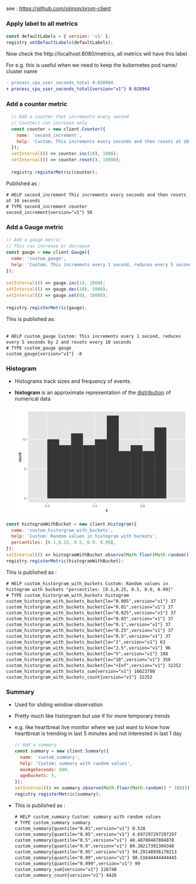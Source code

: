 see : https://github.com/siimon/prom-client



### Apply label to all metrics 

```javascript
const defaultLabels = { version: 'v1' };
registry.setDefaultLabels(defaultLabels);
```



Now check the http://localhost:8080/metrics, all metrics will have this label

For e.g. this is useful when we need to keep the kubernetes pod name/ cluster name 

```diff
- process_cpu_user_seconds_total 0.028964
+ process_cpu_user_seconds_total{version="v1"} 0.028964
```



### Add a counter metric

```javascript
  // Add a counter that increments every second
  // Counters can increase only
  const counter = new client.Counter({
    name: 'second_increment',
    help: 'Custom: This increments every seconds and then resets at 10 seconds',
  });
  setInterval(() => counter.inc(10), 1000);
  setInterval(() => counter.reset(), 10000);

  registry.registerMetric(counter);
```



Published as : 

```properties
# HELP second_increment This increments every seconds and then resets at 10 seconds
# TYPE second_increment counter
second_increment{version="v1"} 50
```



### Add a Gauge metric

```javascript
// Add a gauge metric
// This can increase or decrease
const gauge = new client.Gauge({
  name: 'custom_gauge',
  help: 'Custom: This increments every 1 second, reduces every 5 seconds by 2 and resets every 10 seconds'
});

setInterval(() => gauge.inc(1), 1000);
setInterval(() => gauge.dec(10), 5000);
setInterval(() => gauge.set(0), 10000);

registry.registerMetric(gauge);
```



This is published as: 

```properties

# HELP custom_gauge Custom: This increments every 1 second, reduces every 5 seconds by 2 and resets every 10 seconds
# TYPE custom_gauge gauge
custom_gauge{version="v1"} -8
```





### Histogram

- Histograms track sizes and frequency of events.

- **histogram** is an approximate representation of the [distribution](https://en.wikipedia.org/wiki/Frequency_distribution) of numerical data

  ![img](docs/images/Symmetric2.png)

```javascript
const histogramWithBucket = new client.Histogram({
  name: 'custom_historgram_with_buckets',
  help: 'Custom: Random values in histogram with buckets',
  percentiles: [0.1,0.25, 0.5, 0.9, 0.99],
});
setInterval(() => histogramWithBucket.observe(Math.floor(Math.random() * 1000)));
registry.registerMetric(histogramWithBucket);
```



This is published as : 

```properties
# HELP custom_historgram_with_buckets Custom: Random values in histogram with buckets "percentiles: [0.1,0.25, 0.5, 0.9, 0.99]"
# TYPE custom_historgram_with_buckets histogram
custom_historgram_with_buckets_bucket{le="0.005",version="v1"} 37
custom_historgram_with_buckets_bucket{le="0.01",version="v1"} 37
custom_historgram_with_buckets_bucket{le="0.025",version="v1"} 37
custom_historgram_with_buckets_bucket{le="0.05",version="v1"} 37
custom_historgram_with_buckets_bucket{le="0.1",version="v1"} 37
custom_historgram_with_buckets_bucket{le="0.25",version="v1"} 37
custom_historgram_with_buckets_bucket{le="0.5",version="v1"} 37
custom_historgram_with_buckets_bucket{le="1",version="v1"} 63
custom_historgram_with_buckets_bucket{le="2.5",version="v1"} 96
custom_historgram_with_buckets_bucket{le="5",version="v1"} 188
custom_historgram_with_buckets_bucket{le="10",version="v1"} 350
custom_historgram_with_buckets_bucket{le="+Inf",version="v1"} 32252
custom_historgram_with_buckets_sum{version="v1"} 16023700
custom_historgram_with_buckets_count{version="v1"} 32252
```





### Summary

- Used for sliding window observation

- Pretty much like historgram but use if for more temporary trends 

- e.g. like heartbreat live monitor where we just want to know how heartbreat is trending in last 5 minutes and not interested in last 1 day 

  ```javascript
  // Add a summary
  const summary = new client.Summary({
    name: 'custom_summary',
    help: 'Custom: summary with random values',
    maxAgeSeconds: 600,
    ageBuckets: 5,
  });
  setInterval(() => summary.observe(Math.floor(Math.random() * 100)));
  registry.registerMetric(summary);
  ```

  

- This is published as : 

  ```properties
  # HELP custom_summary Custom: summary with random values
  # TYPE custom_summary summary
  custom_summary{quantile="0.01",version="v1"} 0.528
  custom_summary{quantile="0.05",version="v1"} 4.697297297297297
  custom_summary{quantile="0.5",version="v1"} 48.48780487804878
  custom_summary{quantile="0.9",version="v1"} 89.30217391304348
  custom_summary{quantile="0.95",version="v1"} 94.29148936170213
  custom_summary{quantile="0.99",version="v1"} 98.51644444444445
  custom_summary{quantile="0.999",version="v1"} 99
  custom_summary_sum{version="v1"} 216748
  custom_summary_count{version="v1"} 4426
  ```

  



